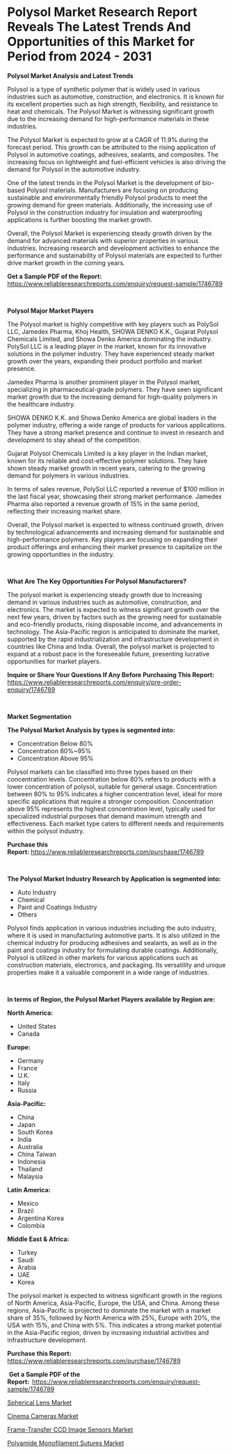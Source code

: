<p><h1>Polysol Market Research Report Reveals The Latest Trends And Opportunities of this Market for Period from 2024 - 2031</h1></p><p><strong>Polysol Market Analysis and Latest Trends</strong></p>
<p><p>Polysol is a type of synthetic polymer that is widely used in various industries such as automotive, construction, and electronics. It is known for its excellent properties such as high strength, flexibility, and resistance to heat and chemicals. The Polysol Market is witnessing significant growth due to the increasing demand for high-performance materials in these industries.</p><p>The Polysol Market is expected to grow at a CAGR of 11.9% during the forecast period. This growth can be attributed to the rising application of Polysol in automotive coatings, adhesives, sealants, and composites. The increasing focus on lightweight and fuel-efficient vehicles is also driving the demand for Polysol in the automotive industry.</p><p>One of the latest trends in the Polysol Market is the development of bio-based Polysol materials. Manufacturers are focusing on producing sustainable and environmentally friendly Polysol products to meet the growing demand for green materials. Additionally, the increasing use of Polysol in the construction industry for insulation and waterproofing applications is further boosting the market growth.</p><p>Overall, the Polysol Market is experiencing steady growth driven by the demand for advanced materials with superior properties in various industries. Increasing research and development activities to enhance the performance and sustainability of Polysol materials are expected to further drive market growth in the coming years.</p></p>
<p><strong>Get a Sample PDF of the Report:&nbsp;</strong> <a href="https://www.reliableresearchreports.com/enquiry/request-sample/1746789">https://www.reliableresearchreports.com/enquiry/request-sample/1746789</a></p>
<p>&nbsp;</p>
<p><strong>Polysol Major Market Players</strong></p>
<p><p>The Polysol market is highly competitive with key players such as PolySol LLC, Jamedex Pharma, Khoj Health, SHOWA DENKO K.K., Gujarat Polysol Chemicals Limited, and Showa Denko America dominating the industry. PolySol LLC is a leading player in the market, known for its innovative solutions in the polymer industry. They have experienced steady market growth over the years, expanding their product portfolio and market presence.</p><p>Jamedex Pharma is another prominent player in the Polysol market, specializing in pharmaceutical-grade polymers. They have seen significant market growth due to the increasing demand for high-quality polymers in the healthcare industry.</p><p>SHOWA DENKO K.K. and Showa Denko America are global leaders in the polymer industry, offering a wide range of products for various applications. They have a strong market presence and continue to invest in research and development to stay ahead of the competition.</p><p>Gujarat Polysol Chemicals Limited is a key player in the Indian market, known for its reliable and cost-effective polymer solutions. They have shown steady market growth in recent years, catering to the growing demand for polymers in various industries.</p><p>In terms of sales revenue, PolySol LLC reported a revenue of $100 million in the last fiscal year, showcasing their strong market performance. Jamedex Pharma also reported a revenue growth of 15% in the same period, reflecting their increasing market share.</p><p>Overall, the Polysol market is expected to witness continued growth, driven by technological advancements and increasing demand for sustainable and high-performance polymers. Key players are focusing on expanding their product offerings and enhancing their market presence to capitalize on the growing opportunities in the industry.</p></p>
<p>&nbsp;</p>
<p><strong>What Are The Key Opportunities For Polysol Manufacturers?</strong></p>
<p><p>The polysol market is experiencing steady growth due to increasing demand in various industries such as automotive, construction, and electronics. The market is expected to witness significant growth over the next few years, driven by factors such as the growing need for sustainable and eco-friendly products, rising disposable income, and advancements in technology. The Asia-Pacific region is anticipated to dominate the market, supported by the rapid industrialization and infrastructure development in countries like China and India. Overall, the polysol market is projected to expand at a robust pace in the foreseeable future, presenting lucrative opportunities for market players.</p></p>
<p><strong>Inquire or Share Your Questions If Any Before Purchasing This Report:</strong> <a href="https://www.reliableresearchreports.com/enquiry/pre-order-enquiry/1746789">https://www.reliableresearchreports.com/enquiry/pre-order-enquiry/1746789</a></p>
<p>&nbsp;</p>
<p><strong>Market Segmentation</strong></p>
<p><strong>The Polysol Market Analysis by types is segmented into:</strong></p>
<p><ul><li>Concentration Below 80%</li><li>Concentration 80%~95%</li><li>Concentration Above 95%</li></ul></p>
<p><p>Polysol markets can be classified into three types based on their concentration levels. Concentration below 80% refers to products with a lower concentration of polysol, suitable for general usage. Concentration between 80% to 95% indicates a higher concentration level, ideal for more specific applications that require a stronger composition. Concentration above 95% represents the highest concentration level, typically used for specialized industrial purposes that demand maximum strength and effectiveness. Each market type caters to different needs and requirements within the polysol industry.</p></p>
<p><strong>Purchase this Report:&nbsp;</strong><a href="https://www.reliableresearchreports.com/purchase/1746789">https://www.reliableresearchreports.com/purchase/1746789</a></p>
<p>&nbsp;</p>
<p><strong>The Polysol Market Industry Research by Application is segmented into:</strong></p>
<p><ul><li>Auto Industry</li><li>Chemical</li><li>Paint and Coatings Industry</li><li>Others</li></ul></p>
<p><p>Polysol finds application in various industries including the auto industry, where it is used in manufacturing automotive parts. It is also utilized in the chemical industry for producing adhesives and sealants, as well as in the paint and coatings industry for formulating durable coatings. Additionally, Polysol is utilized in other markets for various applications such as construction materials, electronics, and packaging. Its versatility and unique properties make it a valuable component in a wide range of industries.</p></p>
<p>&nbsp;</p>
<p><strong>In terms of Region, the Polysol Market Players available by Region are:</strong></p>
<p>
    <p> <strong> North America: </strong>
        <ul>
            <li>United States</li>
            <li>Canada</li>
        </ul>
        </p> 
    <p> <strong> Europe: </strong>
        <ul>
            <li>Germany</li>
            <li>France</li>
            <li>U.K.</li>
            <li>Italy</li>
            <li>Russia</li>
        </ul>
        </p> 
    <p> <strong> Asia-Pacific: </strong>
        <ul>
            <li>China</li>
            <li>Japan</li>
            <li>South Korea</li>
            <li>India</li>
            <li>Australia</li>
            <li>China Taiwan</li>
            <li>Indonesia</li>
            <li>Thailand</li>
            <li>Malaysia</li>
        </ul>
        </p> 
    <p> <strong> Latin America: </strong>
        <ul>
            <li>Mexico</li>
            <li>Brazil</li>
            <li>Argentina Korea</li>
            <li>Colombia</li>
        </ul>
        </p> 
    <p> <strong> Middle East & Africa: </strong>
        <ul>
            <li>Turkey</li>
            <li>Saudi</li>
            <li>Arabia</li>
            <li>UAE</li>
            <li>Korea</li>
        </ul>
    </p>
    </p>
<p><p>The polysol market is expected to witness significant growth in the regions of North America, Asia-Pacific, Europe, the USA, and China. Among these regions, Asia-Pacific is projected to dominate the market with a market share of 35%, followed by North America with 25%, Europe with 20%, the USA with 15%, and China with 5%. This indicates a strong market potential in the Asia-Pacific region, driven by increasing industrial activities and infrastructure development.</p></p>
<p><strong>Purchase this Report: </strong><a href="https://www.reliableresearchreports.com/purchase/1746789">https://www.reliableresearchreports.com/purchase/1746789</a></p>
<p>&nbsp;<strong>Get a Sample PDF of the Report:&nbsp;&nbsp;</strong><a href="https://www.reliableresearchreports.com/enquiry/request-sample/1746789">https://www.reliableresearchreports.com/enquiry/request-sample/1746789</a></p>
<p><strong></strong></p>
<p><p><a href="https://view.publitas.com/reportprime-1/insights-into-spherical-lens-market-size-analysing-market-share-trends-and-growth-from-2023-to-2030/">Spherical Lens Market</a></p><p><a href="https://view.publitas.com/reportprime-1/cinema-cameras-market-size-focuses-on-market-dynamics-in-depth-analysis-and-future-projections-of-its-market-forecasted-for-period-from-2023-to-2030/">Cinema Cameras Market</a></p><p><a href="https://view.publitas.com/reportprime-1/frame-transfer-ccd-image-sensors-market-size-market-share-and-global-market-analysis-report-2023-2030/">Frame-Transfer CCD Image Sensors Market</a></p><p><a href="https://extreme-scabiosa-c81.notion.site/Polyamide-Monofilament-Sutures-Market-Size-Growing-and-Forecasted-for-period-from-2024-2031-and-pr-e49749f6d4784dc880ccd1d1dfd7a9b3">Polyamide Monofilament Sutures Market</a></p></p>